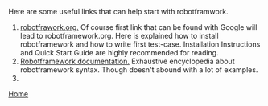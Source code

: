 Here are some useful links that can help start with robotframwork.

1. [robotfrawork.org.](http://robotframework.org/) Of course first link that can be found with Google will lead to robotframework.org.
Here is explained how to install robotframework and how to write first test-case. Installation Instructions and Quick Start Guide are highly recommended for reading.
2. [Robotframework documentation.](http://robotframework.org/robotframework/) Exhaustive encyclopedia about robotframework syntax. Though doesn't abound with a lot of examples.
3.

[Home](https://illuminatt.github.io)
